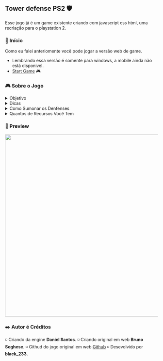 ## Tower defense PS2 🛡️
Esse jogo já é um game existente criando com javascript css html, uma recriação para o playstation 2.

<h3 id="inicio">🚀 Início</h3>
Como eu falei anteriomente você pode jogar a versão web de game.

+ Lembrando essa versão é somente para windows, a mobile ainda não está disponivel.
+ [Start Game](https://brseghese.github.io/pp-tower-defense-game) 🎮

<h3 id="Sobre">🎮 Sobre o Jogo</h3>
<details>
<summary>Objetivo</summary>
  
  + Não deixe os Zumbies ultrapassares da direita para a esquenda.
  + Colente moedas para almentar seus recursos.

</details>

<details>
<summary>Dicas</summary>
  
  + Não deixe seus denfense perto dos Zumbies.
  + Não coloque demais denfense não tela se não pode ave quendas de fps.

</details>

<details>
<summary>Como Sumonar os Denfenses</summary>
  
  + O Primeiro denfense você spawn com o cross (X) do controle, você gasta a comprar ele 100 de recursos.
  + O Segundo denfense você spawn com o square (quadrando) do controle, você gasta a comprar ele 160 de recursos.

</details>

<details>
<summary>Quantos de Recursos Você Tem</summary>
  
  + Você tem de início 330.

</details>

<h3 id="preview">🎥 Preview</h3>

<img src="./assets/tower-defense-game.gif" width="600px">

<h3 id="autor">✒️ Autor é Créditos</h3>

◽ Criando da engine **Daniel Santos**.
◽ Criando original em web **Bruno Seghese**.
◽ Githud do jogo original em web [Github](https://github.com/brseghese/pp-tower-defense-game)
◽ Desevolvido por **black_233**.
